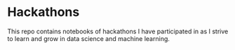 # Hackathons
This repo contains notebooks of hackathons I have participated in as I strive to learn and grow in data science and machine learning. 
